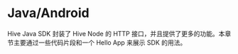 # Java/Android

Hive Java SDK 封装了 Hive Node 的 HTTP 接口，并且提供了更多的功能。本章节主要通过一些代码片段和一个 Hello App 来展示 SDK 的用法。
